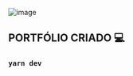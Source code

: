 ![image](https://github.com/TalitaBeneves/Portfolio/assets/83943087/4a81e0aa-70a9-4649-aad1-c076fd4631c8)

## PORTFÓLIO CRIADO 💻

### `yarn dev`
